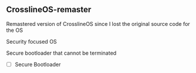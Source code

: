 ## CrosslineOS-remaster

Remastered version of CrosslineOS since I lost the original source code for the OS

Security focused OS

Secure bootloader that cannot be terminated
- [ ] Secure Bootloader
